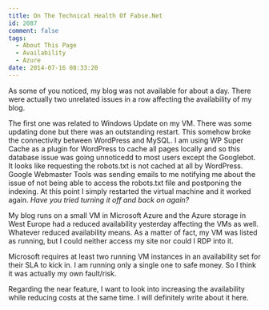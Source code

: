 ```yaml
---
title: On The Technical Health Of Fabse.Net
id: 2087
comment: false
tags:
  - About This Page
  - Availability
  - Azure
date: 2014-07-16 08:33:20
---
```


As some of you noticed, my blog was not available for about a day. There were actually two unrelated issues in a row affecting the availability of my blog.

The first one was related to Windows Update on my VM. There was some updating done but there was an outstanding restart. This somehow broke the connectivity between WordPress and MySQL. I am using WP Super Cache as a plugin for WordPress to cache all pages locally and so this database issue was going unnoticedd to most users except the Googlebot. It looks like requesting the robots.txt is not cached at all by WordPress. Google Webmaster Tools was sending emails to me notifying me about the issue of not being able to access the robots.txt file and postponing the indexing. At this point I simply restarted the virtual machine and it worked again. _Have you tried turning it off and back on again?_

My blog runs on a small VM in Microsoft Azure and the Azure storage in West Europe had a reduced availability yesterday affecting the VMs as well. Whatever reduced availability means. As a matter of fact, my VM was listed as running, but I could neither access my site nor could I RDP into it.

Microsoft requires at least two running VM instances in an availability set for their SLA to kick in. I am running only a single one to safe money. So I think it was actually my own fault/risk.

Regarding the near feature, I want to look into increasing the availability while reducing costs at the same time. I will definitely write about it here.